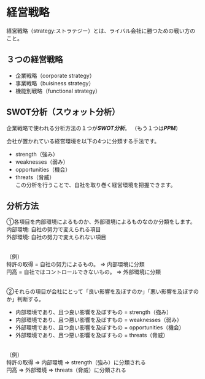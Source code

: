# 経営戦略
経営戦略（strategy:ストラテジー）とは、ライバル会社に勝つための戦い方のこと。

## ３つの経営戦略
- 企業戦略（corporate strategy）
- 事業戦略（buisiness strategy）
- 機能別戦略（functional strategy）


## SWOT分析（スウォット分析）
企業戦略で使われる分析方法の１つが***SWOT分析***。
（もう１つは***PPM***）

会社が置かれている経営環境を以下の4つに分類する手法です。
- strength（強み）
- weaknesses（弱み）
- opportunities（機会）
- threats（脅威）<br>
この分析を行うことで、自社を取り巻く経営環境を把握できます。

## 分析方法
①各項目を内部環境によるものか、外部環境によるものなのか分類をします。<br>
内部環境: 自社の努力で変えられる項目<br>
外部環境: 自社の努力で変えられない項目<br><br>

（例）<br>
特許の取得 = 自社の努力によるもの。 => 内部環境に分類<br>
円高 = 自社ではコントロールできないもの。 => 外部環境に分類<br><br>

②それらの項目が会社にとって「良い影響を及ぼすのか」「悪い影響を及ぼすのか」判断する。
- 内部環境であり、且つ良い影響を及ぼすもの = strength（強み）
- 内部環境であり、且つ悪い影響を及ぼすもの = weaknesses（弱み）
- 外部環境であり、且つ良い影響を及ぼすもの = opportunities（機会）
- 外部環境であり、且つ悪い影響を及ぼすもの = threats（脅威）<br><br>

（例）<br>
特許の取得 => 内部環境 => strength（強み）に分類される<br>
円高 => 外部環境 => threats（脅威）に分類される<br><br>
